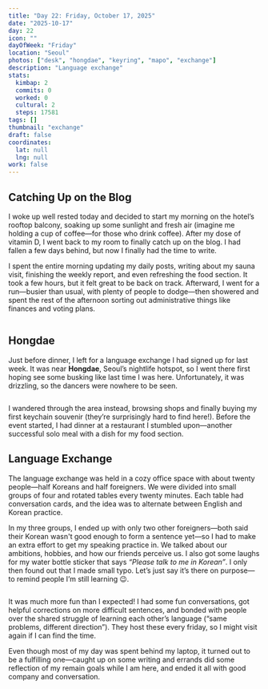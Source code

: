 ```yaml
---
title: "Day 22: Friday, October 17, 2025"
date: "2025-10-17"
day: 22
icon: ""
dayOfWeek: "Friday"
location: "Seoul"
photos: ["desk", "hongdae", "keyring", "mapo", "exchange"]
description: "Language exchange"
stats:
  kimbap: 2
  commits: 0
  worked: 0
  cultural: 2
  steps: 17581
tags: []
thumbnail: "exchange"
draft: false
coordinates:
  lat: null
  lng: null
work: false
---
```


## Catching Up on the Blog
I woke up well rested today and decided to start my morning on the hotel’s rooftop balcony, soaking up some sunlight and fresh air (imagine me holding a cup of coffee—for those who drink coffee). After my dose of vitamin D, I went back to my room to finally catch up on the blog. I had fallen a few days behind, but now I finally had the time to write.  

I spent the entire morning updating my daily posts, writing about my sauna visit, finishing the weekly report, and even refreshing the food section. It took a few hours, but it felt great to be back on track. Afterward, I went for a run—busier than usual, with plenty of people to dodge—then showered and spent the rest of the afternoon sorting out administrative things like finances and voting plans.  

<Img desk desc="Working from my room today.">

## Hongdae
Just before dinner, I left for a language exchange I had signed up for last week. It was near **Hongdae**, Seoul’s nightlife hotspot, so I went there first hoping see some busking like last time I was here. Unfortunately, it was drizzling, so the dancers were nowhere to be seen.  

<Img hongdae desc="There was a big crowd in this exact spot here three years ago">

I wandered through the area instead, browsing shops and finally buying my first keychain souvenir (they’re surprisingly hard to find here!). Before the event started, I had dinner at a restaurant I stumbled upon—another successful solo meal with a dish for my food section.  

## Language Exchange
The language exchange was held in a cozy office space with about twenty people—half Koreans and half foreigners. We were divided into small groups of four and rotated tables every twenty minutes. Each table had conversation cards, and the idea was to alternate between English and Korean practice.  

In my three groups, I ended up with only two other foreigners—both said their Korean wasn't good enough to form a sentence yet—so I had to make an extra effort to get my speaking practice in. We talked about our ambitions, hobbies, and how our friends perceive us. I also got some laughs for my water bottle sticker that says *“Please talk to me in Korean”*. I only then found out that I made small typo. Let’s just say it’s there on purpose—to remind people I’m still learning 😉.  

<Img placeholder desc="I got this picture from the organiser">

It was much more fun than I expected! I had some fun conversations, got helpful corrections on more difficult sentences, and bonded with people over the shared struggle of learning each other’s language (“same problems, different direction”). They host these every friday, so I might visit again if I can find the time.

Even though most of my day was spent behind my laptop, it turned out to be a fulfilling one—caught up on some writing and errands did some reflection of my remain goals while I am here, and ended it all with good company and conversation.  